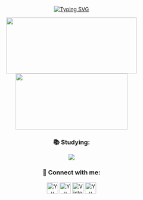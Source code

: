 <div align="center">

[![Typing SVG](https://readme-typing-svg.demolab.com?font=Fira+Code&weight=700&duration=2000&pause=5000&color=F7F7F7&center=true&vCenter=true&random=false&width=435&lines=Hi+there+%F0%9F%91%8B)](https://git.io/typing-svg)

<img width="350" height="150" src="https://github-readme-stats.vercel.app/api?username=victorgustavodev&show_icons=true&hide_border=true&theme=dark" />
<img width="300" height="150"  src="https://github-readme-stats.vercel.app/api/top-langs/?username=victorgustavodev&layout=compact&langs_count=7&theme=dark"/>

<h3 >📚 Studying: </h3>
<img src="https://skillicons.dev/icons?i=js,html,css,wasm"/>

<h3 align ="">💬 Connect with me:</h3>
<a href="https://www.linkedin.com/in/victor-gustavo-000460287/"><img  src="https://raw.githubusercontent.com/yushi1007/yushi1007/main/images/linkedin.svg" alt="Yu Shi | LinkedIn" width="30px"/></a>
<a href="https://www.instagram.com/victorgs03/"><img  src="https://raw.githubusercontent.com/yushi1007/yushi1007/main/images/instagram.svg" alt="Yu Shi | Instagram" width="30px"/></a>
<a href="https://api.whatsapp.com/send/?phone=5581996512724&text=+Ol%C3%A1%2C+Tudo+bem%3F&type=phone_number&app_absent=0"><img  src="https://www.svgrepo.com/show/176768/whatsapp-social-media.svg" alt="Victor | Whatsapp" width="30px"/></a>
<a href="mailto:victorgustavodev@gmail.com"><img  src="https://www.svgrepo.com/show/349379/gmail-old.svg" alt="Yu Shi | LinkedIn" width="30px"/></a>

</div>

<!--https://skillicons.dev/icons?i=mysql, react
